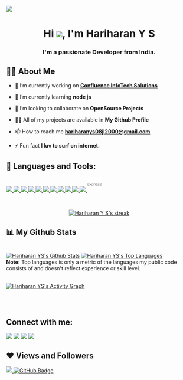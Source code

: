 <a href="#" width="100%" align="center"><img  width="50%"  height="auto" src="https://encrypted-tbn0.gstatic.com/images?q=tbn:ANd9GcQnKIUHR9Sb7-tTRxBcHlU-lnX9aWrzQM-tfQ&usqp=CAU" height="50px"/></a>

<h1 align="center">Hi <img src="https://raw.githubusercontent.com/MartinHeinz/MartinHeinz/master/wave.gif" width="30px">, I'm Hariharan Y S</h1>
<h3 align="center">I'm a passionate Developer from India.</h3>


## 🙋‍♂️ About Me

- 🔭 I’m currently working on **[Confluence InfoTech Solutions](https://www.confluenceinfotechsolutions.in)**

- 🌱 I’m currently learning **node js**

- 👯 I’m looking to collaborate on **OpenSource Projects**

- 👨‍💻 All of my projects are available in **My Github Profile**

- 📫 How to reach me **hariharanys08jl2000@gmail.com**

- ⚡ Fun fact **I luv to surf on internet.**

## 🚀 Languages and Tools:

<p align="left"> 
    <a href="https://nodejs.org/en/" target="_blank"><img width="40px"src="https://img.icons8.com/fluency/2x/node-js.png"/> </a>
    <a href="https://www.java.com" target="_blank"> <img src="https://img.icons8.com/color/48/000000/java-coffee-cup-logo.png"/> </a>
    <a href="https://reactjs.org/" target="_blank"> <img src="https://img.icons8.com/color/48/000000/react-native.png"/> </a>
    <a href="https://developer.mozilla.org/en-US/docs/Web/JavaScript" target="_blank"> <img src="https://img.icons8.com/color/48/000000/javascript.png"/> </a> 
    <a href="https://www.w3.org/html/" target="_blank"> <img src="https://img.icons8.com/color/48/000000/html-5.png"/> </a> 
    <a href="https://www.w3schools.com/css/" target="_blank"> <img src="https://img.icons8.com/color/48/000000/css3.png"/> </a> 
    <a href="https://getbootstrap.com" target="_blank"> <img src="https://img.icons8.com/color/48/000000/bootstrap.png"/> </a> 
    <a href="https://www.php.net/" target="_blank"> <img width="40px" src="https://img.icons8.com/color/2x/php.png"/> </a> 
    <a href="https://www.mysql.com/" target="_blank"> <img width="40px" src="https://img.icons8.com/color/2x/mysql-logo.png"/> </a> 
    <a href="https://git-scm.com/" target="_blank"> <img src="https://img.icons8.com/color/48/000000/git.png"/> </a> 
    <a href="https://redux.js.org" target="_blank"> <img src="https://img.icons8.com/color/48/000000/redux.png"/> </a>
    <a href="https://expressjs.com" target="_blank"> <img src="https://raw.githubusercontent.com/devicons/devicon/master/icons/express/express-original-wordmark.svg" alt="express" width="40" height="40"/> </a>
</p>

<!-- [![React Badge](https://img.shields.io/badge/-React-61DBFB?style=for-the-badge&labelColor=black&logo=react&logoColor=61DBFB)](#)  [![Javascript Badge](https://img.shields.io/badge/-Javascript-F0DB4F?style=for-the-badge&labelColor=black&logo=javascript&logoColor=F0DB4F)](#) [![Typescript Badge](https://img.shields.io/badge/-Typescript-007acc?style=for-the-badge&labelColor=black&logo=typescript&logoColor=007acc)](#) [![Nodejs Badge](https://img.shields.io/badge/-Nodejs-3C873A?style=for-the-badge&labelColor=black&logo=node.js&logoColor=3C873A)](#) [![GraphQL Badge](https://img.shields.io/badge/-GraphQl-e535ab?style=for-the-badge&labelColor=black&logo=node.js&logoColor=e535ab)](#) -->
<br/>

<p align="center">
    <a href="#">
        <img title="🔥 Get streak stats for your profile at git.io/streak-stats" alt="Hariharan Y S's streak" src="https://github-readme-streak-stats.herokuapp.com/?user=hariharanys&theme=black-ice&hide_border=true&stroke=0000&background=060A0CD0"/>
    </a>
</p>

## 📊 My Github Stats

  <br/>
    <a href="#"><img alt="Hariharan YS's Github Stats" src="https://github-readme-stats.vercel.app/api?username=hariharanys&show_icons=true&count_private=true&theme=react&hide_border=true&bg_color=0D1117" /></a>
  <a href="#"><img alt="Hariharan YS's Top Languages" src="https://github-readme-stats.vercel.app/api/top-langs/?username=hariharanys&langs_count=8&count_private=true&layout=compact&theme=react&hide_border=true&bg_color=0D1117" /></a>
  <br/>
  <b>Note:</b> Top languages is only a metric of the languages my public code consists of and doesn't reflect experience or skill level.


<br/>
<br/>

<a href="#"><img alt="Hariharan YS's Activity Graph" src="https://activity-graph.herokuapp.com/graph?username=hariharanys&bg_color=0D1117&color=5BCDEC&line=5BCDEC&point=FFFFFF&hide_border=true" /></a>

<br/>
<br/>

## Connect with me:
<p align="left">

<a href = "https://www.linkedin.com/in/hariharan-ys-043029246/"><img src="https://img.icons8.com/fluent/48/000000/linkedin.png"/></a>
<a href = "#"><img src="https://img.icons8.com/fluent/48/000000/twitter.png"/></a>
<a href = "https://www.instagram.com/_the_real_hariharan_/"><img src="https://img.icons8.com/fluent/48/000000/instagram-new.png"/></a>
<a href = "https://www.youtube.com/channel/UClOiLCzX-nbZ1y_DBN-HDMg"><img src="https://img.icons8.com/color/48/000000/youtube-play.png"/></a>

</p>

## ❤ Views and Followers
<a href="https://github.com/Meghna-DAS/github-profile-views-counter">
    <img src="https://komarev.com/ghpvc/?username=hariprasathys22">
</a>
<a href="https://github.com/hariharanys?tab=followers"><img src="https://img.shields.io/github/followers/hariharanys?label=Followers&style=social" alt="GitHub Badge"></a>